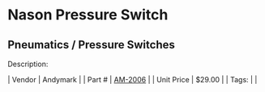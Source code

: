 # Nason Pressure Switch
## Pneumatics / Pressure Switches
Description: 	 

| Vendor | Andymark | 
| Part # | [AM-2006](http://www.andymark.com/) | 
| Unit Price | $29.00 | 
| Tags: |  | 

